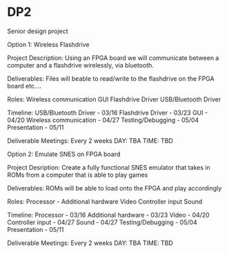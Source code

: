 # DP2
Senior design project

Option 1: Wireless Flashdrive

Project Description: Using an FPGA board we will communicate between a computer and a flashdrive wirelessly, via bluetooth. 

Deliverables: Files will beable to read/write to the flashdrive on the FPGA board
              etc....
              
Roles:  Wireless communication
        GUI
        Flashdrive Driver
        USB/Bluetooth Driver
        
Timeline: USB/Bluetooth Driver    - 03/16
          Flashdrive Driver       - 03/23
          GUI                     - 04/20
          Wireless communication  - 04/27
          Testing/Debugging       - 05/04
          Presentation            - 05/11
          
Deliverable Meetings: Every 2 weeks DAY: TBA TIME: TBD
          
Option 2: Emulate SNES on FPGA board

Project Desription: Create a fully functional SNES emulator that takes in ROMs from a computer that is able to play games

Deliverables: ROMs will be able to load onto the FPGA and play accordingly

Roles: Processor
         - Additional hardware
       Video
       Controller input
       Sound
       
Timeline: Processor            - 03/16
          Additional hardware  - 03/23
          Video                - 04/20
          Controller input     - 04/27
          Sound                - 04/27
          Testing/Debugging    - 05/04
          Presentation         - 05/11
          
Deliverable Meetings: Every 2 weeks DAY: TBA TIME: TBD
